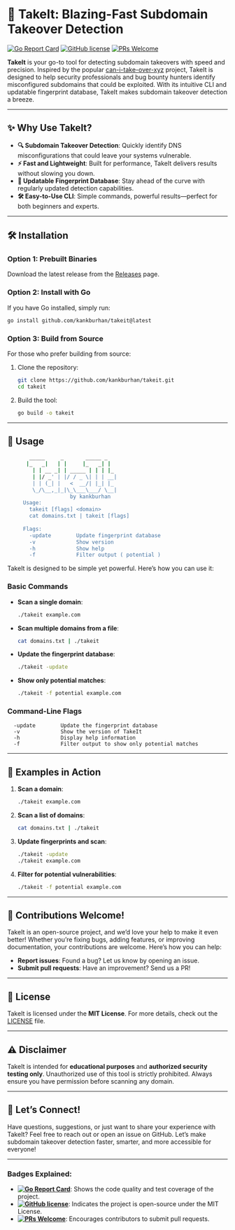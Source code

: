 # 🚀 TakeIt: Blazing-Fast Subdomain Takeover Detection

[![Go Report Card](https://goreportcard.com/badge/github.com/kankburhan/takeit)](https://goreportcard.com/report/github.com/kankburhan/takeit)
[![GitHub license](https://img.shields.io/github/license/kankburhan/takeit)](https://github.com/kankburhan/takeit/blob/main/LICENSE)
[![PRs Welcome](https://img.shields.io/badge/PRs-welcome-brightgreen.svg)](https://makeapullrequest.com)

**TakeIt** is your go-to tool for detecting subdomain takeovers with speed and precision. Inspired by the popular [can-i-take-over-xyz](https://github.com/EdOverflow/can-i-take-over-xyz) project, TakeIt is designed to help security professionals and bug bounty hunters identify misconfigured subdomains that could be exploited. With its intuitive CLI and updatable fingerprint database, TakeIt makes subdomain takeover detection a breeze.

---

## ✨ Why Use TakeIt?

- **🔍 Subdomain Takeover Detection**: Quickly identify DNS misconfigurations that could leave your systems vulnerable.
- **⚡ Fast and Lightweight**: Built for performance, TakeIt delivers results without slowing you down.
- **📂 Updatable Fingerprint Database**: Stay ahead of the curve with regularly updated detection capabilities.
- **🛠️ Easy-to-Use CLI**: Simple commands, powerful results—perfect for both beginners and experts.

---

## 🛠️ Installation

### Option 1: Prebuilt Binaries
Download the latest release from the [Releases](https://github.com/kankburhan/takeit/releases) page.

### Option 2: Install with Go
If you have Go installed, simply run:
```bash
go install github.com/kankburhan/takeit@latest
```

### Option 3: Build from Source
For those who prefer building from source:
1. Clone the repository:
   ```bash
   git clone https://github.com/kankburhan/takeit.git
   cd takeit
   ```
2. Build the tool:
   ```bash
   go build -o takeit
   ```

---

## 🚦 Usage
   ```bash
          _____     _       _____ _   
         |_   _|   | |     |_   _| |  
           | | __ _| | _____ | | | |_ 
           | |/ _' | |/ / _ \| | | __|
           | | (_| |   <  __/| |_| |_ 
           \_/\__,_|_|\_\___\___/ \__|
                       by kankburhan
        Usage:
          takeit [flags] <domain>
          cat domains.txt | takeit [flags]
        
        Flags:
          -update        Update fingerprint database
          -v             Show version
          -h             Show help
          -f             Filter output ( potential )
   ```

TakeIt is designed to be simple yet powerful. Here’s how you can use it:

### Basic Commands
- **Scan a single domain**:
  ```bash
  ./takeit example.com
  ```

- **Scan multiple domains from a file**:
  ```bash
  cat domains.txt | ./takeit
  ```

- **Update the fingerprint database**:
  ```bash
  ./takeit -update
  ```

- **Show only potential matches**:
  ```bash
  ./takeit -f potential example.com
  ```

### Command-Line Flags
```text
  -update        Update the fingerprint database
  -v             Show the version of TakeIt
  -h             Display help information
  -f             Filter output to show only potential matches
```

---

## 🎯 Examples in Action

1. **Scan a domain**:
   ```bash
   ./takeit example.com
   ```

2. **Scan a list of domains**:
   ```bash
   cat domains.txt | ./takeit
   ```

3. **Update fingerprints and scan**:
   ```bash
   ./takeit -update
   ./takeit example.com
   ```

4. **Filter for potential vulnerabilities**:
   ```bash
   ./takeit -f potential example.com
   ```

---

## 🤝 Contributions Welcome!

TakeIt is an open-source project, and we’d love your help to make it even better! Whether you’re fixing bugs, adding features, or improving documentation, your contributions are welcome. Here’s how you can help:
- **Report issues**: Found a bug? Let us know by opening an issue.
- **Submit pull requests**: Have an improvement? Send us a PR!

---

## 📜 License

TakeIt is licensed under the **MIT License**. For more details, check out the [LICENSE](LICENSE) file.

---

## ⚠️ Disclaimer

TakeIt is intended for **educational purposes** and **authorized security testing only**. Unauthorized use of this tool is strictly prohibited. Always ensure you have permission before scanning any domain.

---

## 💬 Let’s Connect!

Have questions, suggestions, or just want to share your experience with TakeIt? Feel free to reach out or open an issue on GitHub. Let’s make subdomain takeover detection faster, smarter, and more accessible for everyone!

---

### Badges Explained:
- **[![Go Report Card](https://goreportcard.com/badge/github.com/kankburhan/takeit)](https://goreportcard.com/report/github.com/kankburhan/takeit)**: Shows the code quality and test coverage of the project.  
- **[![GitHub license](https://img.shields.io/github/license/kankburhan/takeit)](https://github.com/kankburhan/takeit/blob/main/LICENSE)**: Indicates the project is open-source under the MIT License.  
- **[![PRs Welcome](https://img.shields.io/badge/PRs-welcome-brightgreen.svg)](https://makeapullrequest.com)**: Encourages contributors to submit pull requests.  
